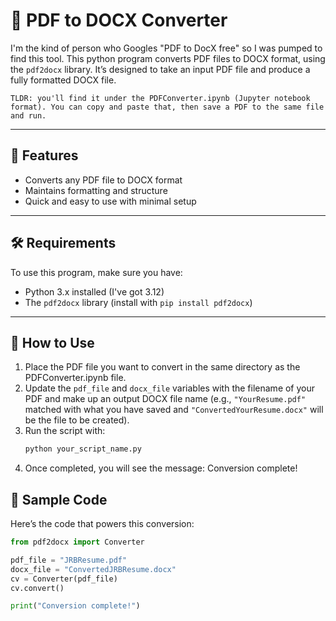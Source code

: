 # 📝 PDF to DOCX Converter

I'm the kind of person who Googles "PDF to DocX free" so I was pumped to find this tool. This python program converts PDF files to DOCX format, using the `pdf2docx` library. It’s designed to take an input PDF file and produce a fully formatted DOCX file. 

`TLDR: you'll find it under the PDFConverter.ipynb (Jupyter notebook format). You can copy and paste that, then save a PDF to the same file and run.`

---

## 🚀 Features
- Converts any PDF file to DOCX format
- Maintains formatting and structure
- Quick and easy to use with minimal setup

---

## 🛠️ Requirements

To use this program, make sure you have:
- Python 3.x installed (I've got 3.12)
- The `pdf2docx` library (install with `pip install pdf2docx`)

---

## 📂 How to Use

1. Place the PDF file you want to convert in the same directory as the PDFConverter.ipynb file.
2. Update the `pdf_file` and `docx_file` variables with the filename of your PDF and make up an output DOCX file name (e.g., `"YourResume.pdf"` matched with what you have saved and `"ConvertedYourResume.docx"` will be the file to be created).
3. Run the script with:
   ```bash
   python your_script_name.py
4. Once completed, you will see the message: Conversion complete!


## 📑 Sample Code

Here’s the code that powers this conversion:

```python
from pdf2docx import Converter

pdf_file = "JRBResume.pdf"
docx_file = "ConvertedJRBResume.docx"
cv = Converter(pdf_file)
cv.convert()

print("Conversion complete!")
```
